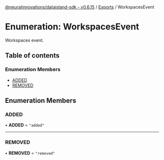 [@neuralinnovations/dataisland-sdk - v0.6.15](../../README.md) / [Exports](../modules.md) / WorkspacesEvent

# Enumeration: WorkspacesEvent

Workspaces event.

## Table of contents

### Enumeration Members

- [ADDED](WorkspacesEvent.md#added)
- [REMOVED](WorkspacesEvent.md#removed)

## Enumeration Members

### ADDED

• **ADDED** = ``"added"``

___

### REMOVED

• **REMOVED** = ``"removed"``
